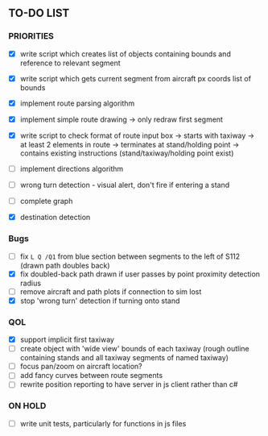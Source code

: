 ## TO-DO LIST

### PRIORITIES
- [x] write script which creates list of objects containing bounds and reference to relevant segment
- [x] write script which gets current segment from aircraft px coords list of bounds
- [x] implement route parsing algorithm
- [x] implement simple route drawing
        -> only redraw first segment
- [x] write script to check format of route input box 
        -> starts with taxiway
        -> at least 2 elements in route
        -> terminates at stand/holding point
        -> contains existing instructions (stand/taxiway/holding point exist)
- [ ] implement directions algorithm
- [ ] wrong turn detection - visual alert, don't fire if entering a stand
- [ ] complete graph
- [x] destination detection


### Bugs
- [ ] fix `L Q /Q1` from blue section between segments to the left of S112 (drawn path doubles back)
- [x] fix doubled-back path drawn if user passes by point proximity detection radius
- [ ] remove aircraft and path plots if connection to sim lost
- [x] stop 'wrong turn' detection if turning onto stand

### QOL 
- [x] support implicit first taxiway
- [ ] create object with 'wide view' bounds of each taxiway (rough outline containing stands and all taxiway segments of named taxiway)
- [ ] focus pan/zoom on aircraft location? 
- [ ] add fancy curves between route segments
- [ ] rewrite position reporting to have server in js client rather than c#

### ON HOLD
- [ ] write unit tests, particularly for functions in js files